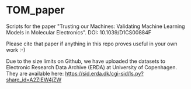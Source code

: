 # TOM_paper
Scripts for the paper "Trusting our Machines: Validating Machine Learning Models in Molecular Electronics". DOI: 10.1039/D1CS00884F

Please cite that paper if anything in this repo proves useful in your own work :-)

Due to the size limits on Github, we have uploaded the datasets to Electronic Research Data Archive (ERDA) at University of Copenhagen. They are available here: https://sid.erda.dk/cgi-sid/ls.py?share_id=A2ZlEW4jZW
